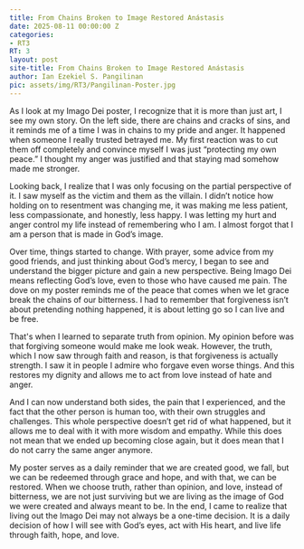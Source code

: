 ```yaml
---
title: From Chains Broken to Image Restored Anástasis
date: 2025-08-11 00:00:00 Z
categories:
- RT3
RT: 3
layout: post
site-title: From Chains Broken to Image Restored Anástasis
author: Ian Ezekiel S. Pangilinan
pic: assets/img/RT3/Pangilinan-Poster.jpg
---
```



As I look at my Imago Dei poster, I recognize that it is more than just art, I see my own story. On the left side, there are chains and cracks of sins, and it reminds me of a time I was in chains to my pride and anger. It happened when someone I really trusted betrayed me. My first reaction was to cut them off completely and convince myself I was just “protecting my own peace.” I thought my anger was justified and that staying mad somehow made me stronger.

Looking back, I realize that I was only focusing on the partial perspective of it. I saw myself as the victim and them as the villain. I didn’t notice how holding on to resentment was changing me, it was making me less patient, less compassionate, and honestly, less happy. I was letting my hurt and anger control my life instead of remembering who I am. I almost forgot that I am a person that is made in God’s image.

Over time, things started to change. With prayer, some advice from my good friends, and just thinking about God’s mercy, I began to see and understand the bigger picture and gain a new perspective. Being Imago Dei means reflecting God’s love, even to those who have caused me pain. The dove on my poster reminds me of the peace that comes when we let grace break the chains of our bitterness. I had to remember that forgiveness isn’t about pretending nothing happened, it is about letting go so I can live and be free.

That's when I learned to separate truth from opinion. My opinion before was that forgiving someone would make me look weak. However, the truth, which I now saw through faith and reason, is that forgiveness is actually strength. I saw it in people I admire who forgave even worse things. And this restores my dignity and allows me to act from love instead of hate and anger.

And I can now understand both sides, the pain that I experienced, and the fact that the other person is human too, with their own struggles and challenges. This whole perspective doesn’t get rid of what happened, but it allows me to deal with it with more wisdom and empathy. While this does not mean that we ended up becoming close again, but it does mean that I do not carry the same anger anymore.

My poster serves as a daily reminder that we are created good, we fall, but we can be redeemed through grace and hope, and with that, we can be restored. When we choose truth, rather than opinion, and love, instead of bitterness, we are not just surviving but we are living as the image of God we were created and always meant to be. In the end, I came to realize that living out the Imago Dei may not always be a one-time decision. It is a daily decision of how I will see with God’s eyes, act with His heart, and live life through faith, hope, and love.
